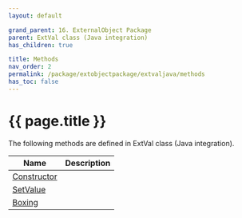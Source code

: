 ```yaml
---
layout: default

grand_parent: 16. ExternalObject Package
parent: ExtVal class (Java integration)
has_children: true

title: Methods
nav_order: 2
permalink: /package/extobjectpackage/extvaljava/methods
has_toc: false
---
```

# {{ page.title }}

The following methods are defined in ExtVal class (Java integration).

|Name       | Description |
|----------	|-------------|
|[Constructor](/package/extobjectpackage/extvaljava/methods/constructor) |  |
|[SetValue](/package/extobjectpackage/extvaljava/methods/setvalue) |  |
|[Boxing](/package/extobjectpackage/extvaljava/methods/boxing) |  |